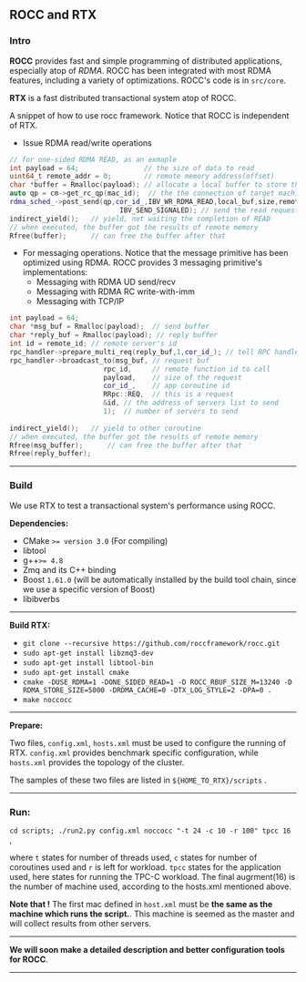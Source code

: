 ## ROCC and RTX



### Intro

**ROCC** provides fast and simple programming of distributed applications, especially atop of *RDMA*. ROCC has been integrated with most RDMA features, including a variety of optimizations.  ROCC's code is in `src/core`. 

**RTX** is a fast distributed transactional system atop of ROCC.



A snippet of how to use rocc framework. Notice that ROCC is independent of RTX.

- Issue RDMA read/write operations 

```c++
// for one-sided RDMA READ, as an exmaple
int payload = 64;                // the size of data to read
uint64_t remote_addr = 0;        // remote memory address(offset)
char *buffer = Rmalloc(payload); // allocate a local buffer to store the result
auto qp = cm->get_rc_qp(mac_id);  // the the connection of target machine
rdma_sched_->post_send(qp,cor_id_,IBV_WR_RDMA_READ,local_buf,size,remote_addr,
                           IBV_SEND_SIGNALED); // send the read request and add completion event to the scheduler
indirect_yield();   // yield, not waiting the completion of READ
// when executed, the buffer got the results of remote memory
Rfree(buffer);      // can free the buffer after that
```

- For messaging operations. Notice that the message primitive has been optimized using RDMA.  ROCC provides 3 messaging primitive's implementations: 
  - Messaging with RDMA UD send/recv 
  - Messaging with RDMA RC write-with-imm
  - Messaging with TCP/IP

```c++
int payload = 64;
char *msg_buf = Rmalloc(payload);  // send buffer
char *reply_buf = Rmalloc(payload); // reply buffer
int id = remote_id; // remote server's id
rpc_handler->prepare_multi_req(reply_buf,1,cor_id_); // tell RPC handler to receive 1 RPC replies
rpc_handler->broadcast_to(msg_buf, // request buf
                       rpc_id,     // remote function id to call
                       payload,    // size of the request
                       cor_id_,    // app coroutine id
                       RRpc::REQ,  // this is a request
                       &id, // the address of servers list to send
                       1);  // number of servers to send
                       
indirect_yield();   // yield to other coroutine
// when executed, the buffer got the results of remote memory
Rfree(msg_buffer);      // can free the buffer after that
Rfree(reply_buffer);     
```



------

### Build

We use RTX to test a transactional system's performance using ROCC. 

**Dependencies:**

- CMake `>= version 3.0` (For compiling)
- libtool 
- g++`>= 4.8`
- Zmq and its C++ binding
- Boost `1.61.0` (will be automatically installed by the build tool chain, since we use a specific version of Boost)
- libibverbs 


------

**Build RTX:**

- `git clone --recursive https://github.com/roccframework/rocc.git`
- `sudo apt-get install libzmq3-dev`
- `sudo apt-get install libtool-bin`
- `sudo apt-get install cmake` 
- `cmake -DUSE_RDMA=1 -DONE_SIDED_READ=1 -D ROCC_RBUF_SIZE_M=13240 -D RDMA_STORE_SIZE=5000 -DRDMA_CACHE=0 -DTX_LOG_STYLE=2 -DPA=0 .`
- `make noccocc`
------

**Prepare:**

Two files, `config.xml`, `hosts.xml` must be used to configure the running of RTX.  `config.xml` provides benchmark specific configuration, while `hosts.xml` provides the topology of the cluster.

The samples of these two files are listed in `${HOME_TO_RTX}/scripts` .

***

### **Run:**

`cd scripts; ./run2.py config.xml noccocc "-t 24 -c 10 -r 100" tpcc 16 ` , 

where `t` states for number of threads used, `c` states for number of coroutines used and `r` is left for workload. `tpcc` states for the application used, here states for running the TPC-C workload. The final augrment(16) is the number of machine used, according to the hosts.xml mentioned above. 

**Note that !** The first mac defined in `host.xml` must be **the same as the machine which runs the script.**. 
This machine is seemed as the master and will collect results from other servers. 

------

**We will soon make a detailed description and better configuration tools for ROCC**.

***
